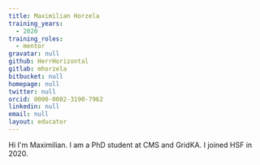 ```yaml
---
title: Maximilian Horzela
training_years:
  - 2020
training_roles:
  - mentor
gravatar: null
github: HerrHorizontal
gitlab: mhorzela
bitbucket: null
homepage: null
twitter: null
orcid: 0000-0002-3190-7962
linkedin: null
email: null
layout: educator
---
```


Hi I'm Maximilian. I am a PhD student at CMS and GridKA. I joined HSF in 2020.
